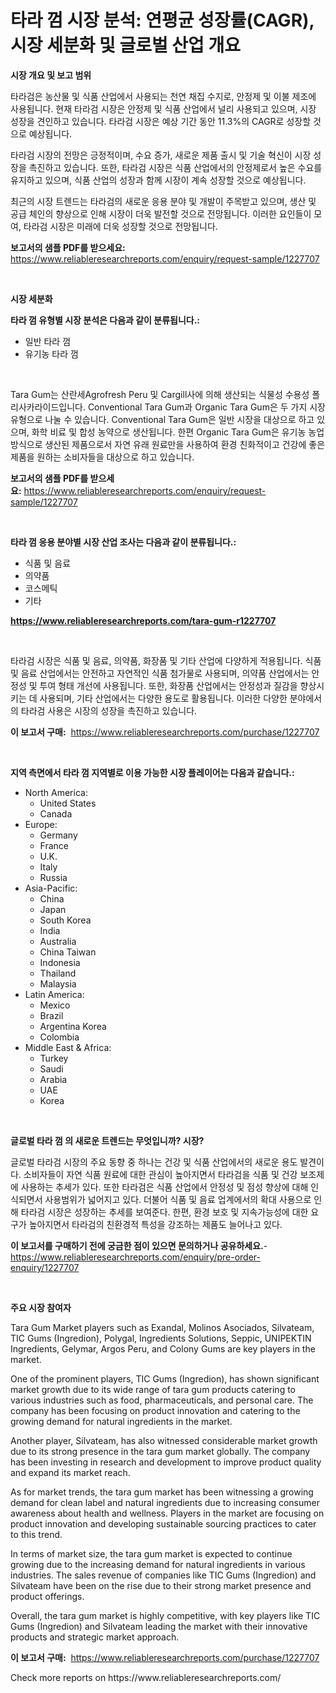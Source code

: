 <p><h1>타라 껌 시장 분석: 연평균 성장률(CAGR), 시장 세분화 및 글로벌 산업 개요</h1></p><p><strong>시장 개요 및 보고 범위</strong></p>
<p><p>타라검은 농산물 및 식품 산업에서 사용되는 천연 채집 수지로, 안정제 및 이불 제조에 사용됩니다. 현재 타라검 시장은 안정제 및 식품 산업에서 널리 사용되고 있으며, 시장 성장을 견인하고 있습니다. 타라검 시장은 예상 기간 동안 11.3%의 CAGR로 성장할 것으로 예상됩니다.</p><p>타라검 시장의 전망은 긍정적이며, 수요 증가, 새로운 제품 출시 및 기술 혁신이 시장 성장을 촉진하고 있습니다. 또한, 타라검 시장은 식품 산업에서의 안정제로서 높은 수요를 유지하고 있으며, 식품 산업의 성장과 함께 시장이 계속 성장할 것으로 예상됩니다.</p><p>최근의 시장 트렌드는 타라검의 새로운 응용 분야 및 개발이 주목받고 있으며, 생산 및 공급 체인의 향상으로 인해 시장이 더욱 발전할 것으로 전망됩니다. 이러한 요인들이 모여, 타라검 시장은 미래에 더욱 성장할 것으로 전망됩니다.</p></p>
<p><strong>보고서의 샘플 PDF를 받으세요:</strong> <a href="https://www.reliableresearchreports.com/enquiry/request-sample/1227707">https://www.reliableresearchreports.com/enquiry/request-sample/1227707</a></p>
<p>&nbsp;</p>
<p><strong>시장 세분화</strong></p>
<p><strong>타라 껌 유형별 시장 분석은 다음과 같이 분류됩니다.:</strong></p>
<p><ul><li>일반 타라 껌</li><li>유기농 타라 껌</li></ul></p>
<p>&nbsp;</p>
<p><p>Tara Gum는 산란세Agrofresh Peru 및 Cargill사에 의해 생산되는 식물성 수용성 폴리사카라이드입니다. Conventional Tara Gum과 Organic Tara Gum은 두 가지 시장 유형으로 나눌 수 있습니다. Conventional Tara Gum은 일반 시장을 대상으로 하고 있으며, 화학 비료 및 합성 농약으로 생산됩니다. 한편 Organic Tara Gum은 유기농 농업 방식으로 생산된 제품으로서 자연 유래 원료만을 사용하여 환경 친화적이고 건강에 좋은 제품을 원하는 소비자들을 대상으로 하고 있습니다.</p></p>
<p><strong>보고서의 샘플 PDF를 받으세요:</strong>&nbsp;<a href="https://www.reliableresearchreports.com/enquiry/request-sample/1227707">https://www.reliableresearchreports.com/enquiry/request-sample/1227707</a></p>
<p>&nbsp;</p>
<p><strong> 타라 껌 응용 분야별 시장 산업 조사는 다음과 같이 분류됩니다.:</strong></p>
<p><ul><li>식품 및 음료</li><li>의약품</li><li>코스메틱</li><li>기타</li></ul></p>
<p><strong><a href="https://www.reliableresearchreports.com/tara-gum-r1227707">https://www.reliableresearchreports.com/tara-gum-r1227707</a></strong></p>
<p>&nbsp;</p>
<p><p>타라검 시장은 식품 및 음료, 의약품, 화장품 및 기타 산업에 다양하게 적용됩니다. 식품 및 음료 산업에서는 안전하고 자연적인 식품 첨가물로 사용되며, 의약품 산업에서는 안정성 및 투여 형태 개선에 사용됩니다. 또한, 화장품 산업에서는 안정성과 질감을 향상시키는 데 사용되며, 기타 산업에서는 다양한 용도로 활용됩니다. 이러한 다양한 분야에서의 타라검 사용은 시장의 성장을 촉진하고 있습니다.</p></p>
<p><strong>이 보고서 구매:</strong>&nbsp; <a href="https://www.reliableresearchreports.com/purchase/1227707">https://www.reliableresearchreports.com/purchase/1227707</a></p>
<p>&nbsp;</p>
<p><strong>지역 측면에서 타라 껌 지역별로 이용 가능한 시장 플레이어는 다음과 같습니다.:</strong></p>
<p><ul>
    <li>
        North America:
        <ul>
            <li>United States</li>
            <li>Canada</li>
        </ul>
    </li>
    <li>
        Europe:
        <ul>
            <li>Germany</li>
            <li>France</li>
            <li>U.K.</li>
            <li>Italy</li>
            <li>Russia</li>
        </ul>
    </li>
    <li>
        Asia-Pacific:
        <ul>
            <li>China</li>
            <li>Japan</li>
            <li>South Korea</li>
            <li>India</li>
            <li>Australia</li>
            <li>China Taiwan</li>
            <li>Indonesia</li>
            <li>Thailand</li>
            <li>Malaysia</li>
        </ul>
    </li>
    <li>
        Latin America:
        <ul>
            <li>Mexico</li>
            <li>Brazil</li>
            <li>Argentina Korea</li>
            <li>Colombia</li>
        </ul>
    </li>
    <li>
        Middle East & Africa:
        <ul>
            <li>Turkey</li>
            <li>Saudi</li>
            <li>Arabia</li>
            <li>UAE</li>
            <li>Korea</li>
        </ul>
    </li>
    </ul></p>
<p>&nbsp;</p>
<p><strong>글로벌 타라 껌 의 새로운 트렌드는 무엇입니까? 시장?</strong></p>
<p><p>글로벌 타라검 시장의 주요 동향 중 하나는 건강 및 식품 산업에서의 새로운 용도 발견이다. 소비자들이 자연 식품 원료에 대한 관심이 높아지면서 타라검을 식품 및 건강 보조제에 사용하는 추세가 있다. 또한 타라검은 식품 산업에서 안정성 및 점성 향상에 대해 인식되면서 사용범위가 넓어지고 있다. 더불어 식품 및 음료 업계에서의 확대 사용으로 인해 타라검 시장은 성장하는 추세를 보여준다. 한편, 환경 보호 및 지속가능성에 대한 요구가 높아지면서 타라검의 친환경적 특성을 강조하는 제품도 늘어나고 있다.</p></p>
<p><strong>이 보고서를 구매하기 전에 궁금한 점이 있으면 문의하거나 공유하세요.</strong>- <a href="https://www.reliableresearchreports.com/enquiry/pre-order-enquiry/1227707">https://www.reliableresearchreports.com/enquiry/pre-order-enquiry/1227707</a></p>
<p>&nbsp;</p>
<p><strong>주요 시장 참여자</strong></p>
<p><p>Tara Gum Market players such as Exandal, Molinos Asociados, Silvateam, TIC Gums (Ingredion), Polygal, Ingredients Solutions, Seppic, UNIPEKTIN Ingredients, Gelymar, Argos Peru, and Colony Gums are key players in the market.</p><p>One of the prominent players, TIC Gums (Ingredion), has shown significant market growth due to its wide range of tara gum products catering to various industries such as food, pharmaceuticals, and personal care. The company has been focusing on product innovation and catering to the growing demand for natural ingredients in the market.</p><p>Another player, Silvateam, has also witnessed considerable market growth due to its strong presence in the tara gum market globally. The company has been investing in research and development to improve product quality and expand its market reach.</p><p>As for market trends, the tara gum market has been witnessing a growing demand for clean label and natural ingredients due to increasing consumer awareness about health and wellness. Players in the market are focusing on product innovation and developing sustainable sourcing practices to cater to this trend.</p><p>In terms of market size, the tara gum market is expected to continue growing due to the increasing demand for natural ingredients in various industries. The sales revenue of companies like TIC Gums (Ingredion) and Silvateam have been on the rise due to their strong market presence and product offerings.</p><p>Overall, the tara gum market is highly competitive, with key players like TIC Gums (Ingredion) and Silvateam leading the market with their innovative products and strategic market approach.</p></p>
<p><strong>이 보고서 구매:</strong>&nbsp;&nbsp;<a href="https://www.reliableresearchreports.com/purchase/1227707">https://www.reliableresearchreports.com/purchase/1227707</a></p>
<p>Check more reports on https://www.reliableresearchreports.com/</p>